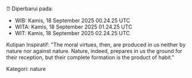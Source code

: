 ⏰ Diperbarui pada:
- WIB: Kamis, 18 September 2025 00.24.25 UTC
- WITA: Kamis, 18 September 2025 01.24.25 UTC
- WIT: Kamis, 18 September 2025 02.24.25 UTC

Kutipan Inspiratif:
"The moral virtues, then, are produced in us neither by nature nor against nature. Nature, indeed, prepares in us the ground for their reception, but their complete formation is the product of habit."


Kategori: nature

